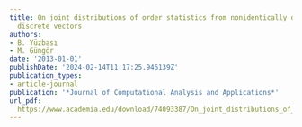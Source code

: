 ```yaml
---
title: On joint distributions of order statistics from nonidentically distributed
  discrete vectors
authors:
- B. Yüzbası
- M. Güngör
date: '2013-01-01'
publishDate: '2024-02-14T11:17:25.946139Z'
publication_types:
- article-journal
publication: '*Journal of Computational Analysis and Applications*'
url_pdf: 
  https://www.academia.edu/download/74093387/On_joint_distributions_of_order_statisti20211102-9892-l1knj0.pdf
---
```

